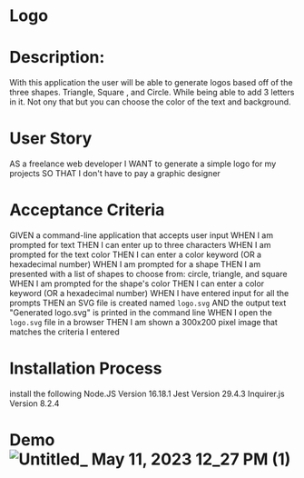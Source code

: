 # Logo

# Description: 
With this application the user will be able to generate logos based off of the three shapes. Triangle, Square , and Circle. While being able to add 3 letters in it. Not ony  that but you can choose the color of the text and background. 

# User Story 
AS a freelance web developer
I WANT to generate a simple logo for my projects
SO THAT I don't have to pay a graphic designer

# Acceptance Criteria 
GIVEN a command-line application that accepts user input
WHEN I am prompted for text
THEN I can enter up to three characters
WHEN I am prompted for the text color
THEN I can enter a color keyword (OR a hexadecimal number)
WHEN I am prompted for a shape
THEN I am presented with a list of shapes to choose from: circle, triangle, and square
WHEN I am prompted for the shape's color
THEN I can enter a color keyword (OR a hexadecimal number)
WHEN I have entered input for all the prompts
THEN an SVG file is created named `logo.svg`
AND the output text "Generated logo.svg" is printed in the command line
WHEN I open the `logo.svg` file in a browser
THEN I am shown a 300x200 pixel image that matches the criteria I entered

# Installation Process 
install the following 
Node.JS Version 16.18.1 
Jest Version 29.4.3
Inquirer.js Version 8.2.4

# Demo![Untitled_ May 11, 2023 12_27 PM (1)](https://github.com/TheColorHieu/Logo/assets/122814063/9ccbcc6d-cd15-4b24-9db9-b5a8de5e21e0)
 
